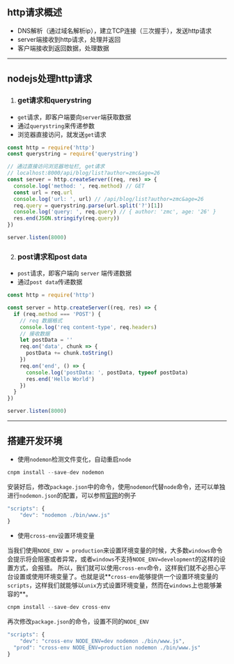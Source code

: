 ## http请求概述

- DNS解析（通过域名解析ip），建立TCP连接（三次握手），发送http请求
- server端接收到http请求，处理并返回
- 客户端接收到返回数据，处理数据

------

## nodejs处理http请求

1. ### get请求和querystring

- `get`请求，即客户端要向`server`端获取数据
- 通过`querystring`来传递参数
- 浏览器直接访问，就发送`get`请求

```javascript
const http = require('http')
const querystring = require('querystring')

// 通过直接访问浏览器地址栏, get请求
// localhost:8000/api/blog/list?author=zmc&age=26
const server = http.createServer((req, res) => {
  console.log('method: ', req.method) // GET
  const url = req.url
  console.log('url: ', url) // /api/blog/list?author=zmc&age=26
  req.query = querystring.parse(url.split('?')[1])
  console.log('query: ', req.query) // { author: 'zmc', age: '26' }
  res.end(JSON.stringify(req.query))
})

server.listen(8000)
```

2. ### post请求和post data

- `post`请求，即客户端向 `server` 端传递数据
- 通过`post data`传递数据

```javascript
const http = require('http')

const server = http.createServer((req, res) => {
  if (req.method === 'POST') {
    // req 数据格式
    console.log('req content-type', req.headers)
    // 接收数据
    let postData = ''
    req.on('data', chunk => {
      postData += chunk.toString()
    })
    req.on('end', () => {
      console.log('postData: ', postData, typeof postData)
      res.end('Hello World')
    })
  }
})

server.listen(8000)
```

------

## 搭建开发环境

- 使用`nodemon`检测文件变化，自动重启`node`

```javascript
cnpm install --save-dev nodemon
```

安装好后，修改`package.json`中的命令，使用`nodemon`代替`node`命令，还可以单独进行`nodemon.json`的配置，可以参照[官网]( https://github.com/remy/nodemon/blob/master/doc/sample-nodemon.md )的例子

```javascript
"scripts": {
	"dev": "nodemon ./bin/www.js"
}
```

- 使用`cross-env`设置环境变量

当我们使用`NODE_ENV = production`来设置环境变量的时候，大多数`windows`命令会提示将会阻塞或者异常，或者`windows`不支持`NODE_ENV=development`的这样的设置方式，会报错。 所以，我们就可以使用`cross-env`命令，这样我们就不必担心平台设置或使用环境变量了。也就是说**`cross-env`能够提供一个设置环境变量的`scripts`，这样我们就能够以`unix`方式设置环境变量，然而在`windows`上也能够兼容的**。 

```javascript
cnpm install --save-dev cross-env
```

再次修改`package.json`的命令，设置不同的`NODE_ENV`

```javascript
"scripts": {
	"dev": "cross-env NODE_ENV=dev nodemon ./bin/www.js",
  "prod": "cross-env NODE_ENV=production nodemon ./bin/www.js"
}
```

